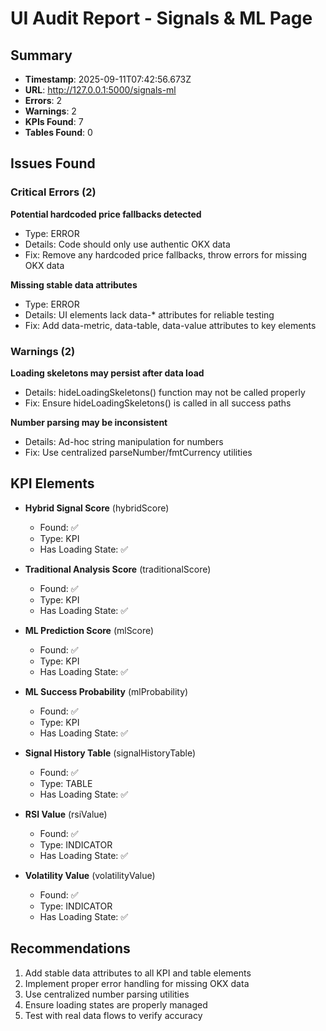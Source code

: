 # UI Audit Report - Signals & ML Page

## Summary
- **Timestamp**: 2025-09-11T07:42:56.673Z
- **URL**: http://127.0.0.1:5000/signals-ml
- **Errors**: 2
- **Warnings**: 2
- **KPIs Found**: 7
- **Tables Found**: 0

## Issues Found

### Critical Errors (2)

**Potential hardcoded price fallbacks detected**
- Type: ERROR
- Details: Code should only use authentic OKX data
- Fix: Remove any hardcoded price fallbacks, throw errors for missing OKX data


**Missing stable data attributes**
- Type: ERROR
- Details: UI elements lack data-* attributes for reliable testing
- Fix: Add data-metric, data-table, data-value attributes to key elements


### Warnings (2)

**Loading skeletons may persist after data load**
- Details: hideLoadingSkeletons() function may not be called properly
- Fix: Ensure hideLoadingSkeletons() is called in all success paths


**Number parsing may be inconsistent**
- Details: Ad-hoc string manipulation for numbers
- Fix: Use centralized parseNumber/fmtCurrency utilities


## KPI Elements

- **Hybrid Signal Score** (hybridScore)
  - Found: ✅
  - Type: KPI
  - Has Loading State: ✅


- **Traditional Analysis Score** (traditionalScore)
  - Found: ✅
  - Type: KPI
  - Has Loading State: ✅


- **ML Prediction Score** (mlScore)
  - Found: ✅
  - Type: KPI
  - Has Loading State: ✅


- **ML Success Probability** (mlProbability)
  - Found: ✅
  - Type: KPI
  - Has Loading State: ✅


- **Signal History Table** (signalHistoryTable)
  - Found: ✅
  - Type: TABLE
  - Has Loading State: ✅


- **RSI Value** (rsiValue)
  - Found: ✅
  - Type: INDICATOR
  - Has Loading State: ✅


- **Volatility Value** (volatilityValue)
  - Found: ✅
  - Type: INDICATOR
  - Has Loading State: ✅


## Recommendations
1. Add stable data attributes to all KPI and table elements
2. Implement proper error handling for missing OKX data
3. Use centralized number parsing utilities
4. Ensure loading states are properly managed
5. Test with real data flows to verify accuracy

